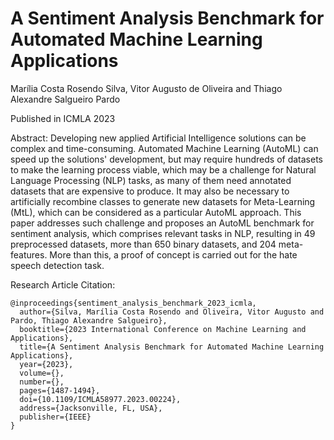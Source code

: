 # A Sentiment Analysis Benchmark for Automated Machine Learning Applications
Marília Costa Rosendo Silva, Vitor Augusto de Oliveira and Thiago Alexandre Salgueiro Pardo

Published in ICMLA 2023

Abstract:
Developing new applied Artificial Intelligence solutions can be complex and time-consuming. Automated Machine Learning (AutoML) can speed up the solutions' development, but may require hundreds of datasets to make the learning process viable, which may be a challenge for Natural Language Processing (NLP) tasks, as many of them need annotated datasets that are expensive to produce. It may also be necessary to artificially recombine classes to generate new datasets for Meta-Learning (MtL), which can be considered as a particular AutoML approach. This paper addresses such challenge and proposes an AutoML benchmark for sentiment analysis, which comprises relevant tasks in NLP, resulting in 49 preprocessed datasets, more than 650 binary datasets, and 204 meta-features. More than this, a proof of concept is carried out for the hate speech detection task.

Research Article Citation:
```
@inproceedings{sentiment_analysis_benchmark_2023_icmla,
  author={Silva, Marília Costa Rosendo and Oliveira, Vitor Augusto and Pardo, Thiago Alexandre Salgueiro},
  booktitle={2023 International Conference on Machine Learning and Applications},
  title={A Sentiment Analysis Benchmark for Automated Machine Learning Applications},
  year={2023},
  volume={},
  number={},
  pages={1487-1494},
  doi={10.1109/ICMLA58977.2023.00224},
  address={Jacksonville, FL, USA},
  publisher={IEEE}
}
```
